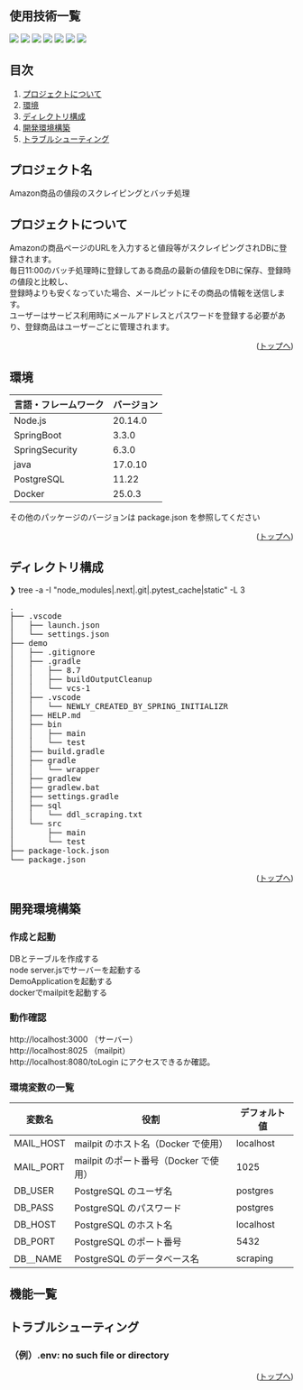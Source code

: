 <div id="top"></div>

## 使用技術一覧

<!-- シールド一覧 -->
<!-- 該当するプロジェクトの中から任意のものを選ぶ-->
<p style="display: inline">
  <!-- フロントエンドのフレームワーク一覧 -->
  <img src="https://img.shields.io/badge/-Node.js-000000.svg?logo=node.js&style=for-the-badge">
  <!-- フロントエンドの言語一覧 -->
  <img src="https://img.shields.io/badge/-JAVASCRIPT-000000.svg?logo=javascript&style=for-the-badge">
  <!-- バックエンドのフレームワーク一覧 -->
  <img src="https://img.shields.io/badge/-SPRINGBOOT-000000.svg?logo=springboot&style=for-the-badge">
  <img src="https://img.shields.io/badge/-SPRINFSECURITY-000000.svg?logo=springsecurity&style=for-the-badge">
  <!-- バックエンドの言語一覧 -->
  <img src="https://img.shields.io/badge/-JAVA-000000.svg?logo=java&style=for-the-badge">
  <!-- ミドルウェア一覧 -->
  <img src="https://img.shields.io/badge/-POSTGRESQL-4479A1.svg?logo=postgresql&style=for-the-badge&logoColor=white">
  <!-- インフラ一覧 -->
  <img src="https://img.shields.io/badge/-Docker-1488C6.svg?logo=docker&style=for-the-badge">
</p>

## 目次

1. [プロジェクトについて](#プロジェクトについて)
2. [環境](#環境)
3. [ディレクトリ構成](#ディレクトリ構成)
4. [開発環境構築](#開発環境構築)
5. [トラブルシューティング](#トラブルシューティング)

<!-- プロジェクト名を記載 -->

## プロジェクト名

Amazon商品の値段のスクレイピングとバッチ処理

<!-- プロジェクトについて -->

## プロジェクトについて

<!-- プロジェクトの概要を記載 -->
Amazonの商品ページのURLを入力すると値段等がスクレイピングされDBに登録されます。  
毎日11:00のバッチ処理時に登録してある商品の最新の値段をDBに保存、登録時の値段と比較し、  
登録時よりも安くなっていた場合、メールピットにその商品の情報を送信します。  
ユーザーはサービス利用時にメールアドレスとパスワードを登録する必要があり、登録商品はユーザーごとに管理されます。

<p align="right">(<a href="#top">トップへ</a>)</p>

## 環境

<!-- 言語、フレームワーク、ミドルウェア、インフラの一覧とバージョンを記載 -->

| 言語・フレームワーク  | バージョン |
| --------------------- | ---------- |
| Node.js               | 20.14.0    |
| SpringBoot            | 3.3.0      |
| SpringSecurity        | 6.3.0      |
| java                  | 17.0.10    |
| PostgreSQL            | 11.22      |
| Docker                | 25.0.3     |

その他のパッケージのバージョンは package.json を参照してください

<p align="right">(<a href="#top">トップへ</a>)</p>

## ディレクトリ構成

<!-- Treeコマンドを使ってディレクトリ構成を記載 -->

❯ tree -a -I "node_modules|.next|.git|.pytest_cache|static" -L 3
<pre>
.
├── .vscode
│   ├── launch.json
│   └── settings.json
├── demo
│   ├── .gitignore
│   ├── .gradle
│   │   ├── 8.7
│   │   ├── buildOutputCleanup
│   │   └── vcs-1
│   ├── .vscode
│   │   └── NEWLY_CREATED_BY_SPRING_INITIALIZR
│   ├── HELP.md
│   ├── bin
│   │   ├── main
│   │   └── test
│   ├── build.gradle
│   ├── gradle
│   │   └── wrapper
│   ├── gradlew
│   ├── gradlew.bat
│   ├── settings.gradle
│   ├── sql
│   │   └── ddl_scraping.txt
│   └── src
│       ├── main
│       └── test
├── package-lock.json
└── package.json
</pre>

<p align="right">(<a href="#top">トップへ</a>)</p>

## 開発環境構築

<!-- コンテナの作成方法、パッケージのインストール方法など、開発環境構築に必要な情報を記載 -->

### 作成と起動

DBとテーブルを作成する  
node server.jsでサーバーを起動する  
DemoApplicationを起動する  
dockerでmailpitを起動する

### 動作確認

http://localhost:3000 （サーバー）  
http://localhost:8025 （mailpit）  
http://localhost:8080/toLogin にアクセスできるか確認。

### 環境変数の一覧

| 変数名                 | 役割                                      | デフォルト値                       |
| ---------------------- | ----------------------------------------- | ---------------------------------- |
| MAIL_HOST              | mailpit のホスト名（Docker で使用）        | localhost                           |
| MAIL_PORT              | mailpit のポート番号（Docker で使用）      | 1025                                |
| DB_USER                | PostgreSQL のユーザ名                     | postgres                            |
| DB_PASS                | PostgreSQL のパスワード                   | postgres                            |
| DB_HOST                | PostgreSQL のホスト名                     | localhost                           |
| DB_PORT                | PostgreSQL のポート番号                   | 5432                                |
| DB＿NAME               | PostgreSQL のデータベース名                | scraping                            |

## 機能一覧

## トラブルシューティング

### （例）.env: no such file or directory


<p align="right">(<a href="#top">トップへ</a>)</p>
